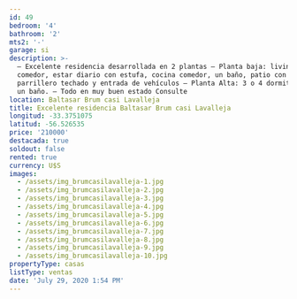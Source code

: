 ```yaml
---
id: 49
bedroom: '4'
bathroom: '2'
mts2: '-'
garage: si
description: >-
  – Excelente residencia desarrollada en 2 plantas – Planta baja: living
  comedor, estar diario con estufa, cocina comedor, un baño, patio con
  parrillero techado y entrada de vehículos – Planta Alta: 3 o 4 dormitorios y
  un baño. – Todo en muy buen estado Consulte
location: Baltasar Brum casi Lavalleja
title: Excelente residencia Baltasar Brum casi Lavalleja
longitud: -33.3751075
latitud: -56.526535
price: '210000'
destacada: true
soldout: false
rented: true
currency: U$S
images:
  - /assets/img_brumcasilavalleja-1.jpg
  - /assets/img_brumcasilavalleja-2.jpg
  - /assets/img_brumcasilavalleja-3.jpg
  - /assets/img_brumcasilavalleja-4.jpg
  - /assets/img_brumcasilavalleja-5.jpg
  - /assets/img_brumcasilavalleja-6.jpg
  - /assets/img_brumcasilavalleja-7.jpg
  - /assets/img_brumcasilavalleja-8.jpg
  - /assets/img_brumcasilavalleja-9.jpg
  - /assets/img_brumcasilavalleja-10.jpg
propertyType: casas
listType: ventas
date: 'July 29, 2020 1:54 PM'
---
```


